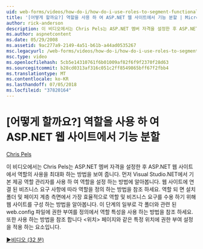 ```yaml
---
uid: web-forms/videos/how-do-i/how-do-i-use-roles-to-segment-functionality-in-an-aspnet-web-site
title: '[어떻게 할까요?] 역할을 사용 하 여 ASP.NET 웹 사이트에서 기능 분할 | Microsoft Docs'
author: rick-anderson
description: 이 비디오에서는 Chris Pels는 ASP.NET 멤버 자격을 설정한 후 ASP.NET 웹 사이트에서 역할의 사용을 최대화 하는 방법을 보여 줍니다. 먼저 rol를 설정 하는 방법 알아보기...
ms.author: aspnetcontent
ms.date: 05/29/2008
ms.assetid: 9ac277a9-2149-4a51-b61b-a44ad0535267
msc.legacyurl: /web-forms/videos/how-do-i/how-do-i-use-roles-to-segment-functionality-in-an-aspnet-web-site
msc.type: video
ms.openlocfilehash: 5cb5e14310761f6b01009af82f6f9f2370f28d63
ms.sourcegitcommit: b28cd0313af316c051c2ff8549865bff67f2fbb4
ms.translationtype: MT
ms.contentlocale: ko-KR
ms.lasthandoff: 07/05/2018
ms.locfileid: "37820164"
---
```

<a name="how-do-i-use-roles-to-segment-functionality-in-an-aspnet-web-site"></a>[어떻게 할까요?] 역할을 사용 하 여 ASP.NET 웹 사이트에서 기능 분할
====================
[Chris Pels](https://twitter.com/chrispels)

이 비디오에서는 Chris Pels는 ASP.NET 멤버 자격을 설정한 후 ASP.NET 웹 사이트에서 역할의 사용을 최대화 하는 방법을 보여 줍니다. 먼저 Visual Studio.NET에서 기본 제공 역할 관리자를 사용 하 여 역할을 설정 하는 방법에 알아봅니다. 웹 사이트에 연결 된 비즈니스 요구 사항에 따라 역할을 정의 하는 방법을 참조 하세요. 역할 되 면 설치 폴더 및 페이지 계층 측면에서 가장 효율적으로 역할 및 비즈니스 요구를 수용 하기 위해 웹 사이트를 구성 하는 방법을 알아봅니다. 이 단계의 일부로 각 폴더와 관련 된 web.config 파일에 권한 부여를 정의에서 역할 특성을 사용 하는 방법을 참조 하세요. 또한 사용 하는 방법을 참조 합니다 &lt;위치&gt; 페이지와 같은 특정 위치에 권한 부여 설정을 적용 하는 요소입니다.

[&#9654;비디오 (32 분)](https://channel9.msdn.com/Blogs/ASP-NET-Site-Videos/how-do-i-use-roles-to-segment-functionality-in-an-aspnet-web-site)
